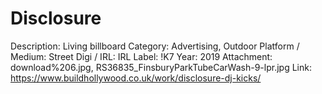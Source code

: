 # Disclosure

Description: Living billboard
Category: Advertising, Outdoor
Platform / Medium: Street
Digi / IRL: IRL
Label: !K7
Year: 2019
Attachment: download%206.jpg, RS36835_FinsburyParkTubeCarWash-9-lpr.jpg
Link: https://www.buildhollywood.co.uk/work/disclosure-dj-kicks/